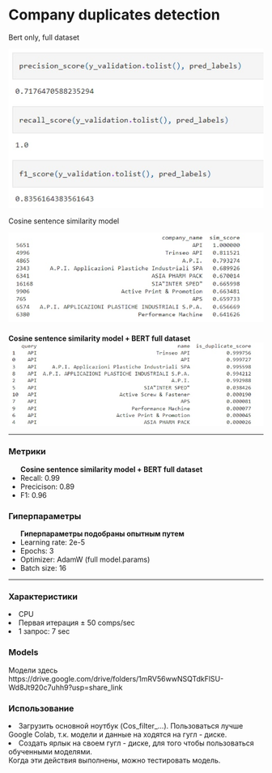 <h1>Company duplicates detection</h1>

Bert only, full dataset

<img src="img/4.jpg">

Cosine sentence similarity model

<img src="img/1.jpg">

<h4>Cosine sentence similarity model + BERT full dataset

<img src="img/2.jpg">

<hr>

<h3> Метрики </h3>
<ul> <b> Cosine sentence similarity model + BERT full dataset </b>
  <li>Recall: 0.99</li>
  <li>Precicison: 0.89</li>
  <li>F1: 0.96</li>
</ul>

<h3> Гиперпараметры </h3>
<ul> <b> Гиперпараметры подобраны опытным путем </b>
  <li>Learning rate: 2e-5</li>
  <li>Epochs: 3</li>
  <li>Optimizer: AdamW (full model.params)</li>
  <li>Batch size: 16</li>
</ul>  
<hr>
<h3> Характеристики </h3>
  <li>CPU </li>
  <li>Первая итерация ± 50 comps/sec</li>
  <li>1 запрос: 7 sec </li>
<h3> Models </h3>
Модели здесь https://drive.google.com/drive/folders/1mRV56wwNSQTdkFlSU-Wd8Jt920c7uhh9?usp=share_link
<h3> Использование </h3> 
<li>Загрузить основной ноутбук (Cos_filter_...). Пользоваться лучше Google Colab, т.к. модели и данные на ходятся на гугл - диске.</li>
<li> Создать ярлык на своем гугл - диске, для того чтобы пользоваться обученными моделями.</li>
Когда эти действия выполнены, можно тестировать модель.
